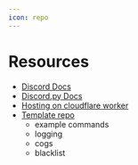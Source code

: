 ```yaml
---
icon: repo
---
```


# Resources

- [Discord Docs](https://discord.com/developers/docs/)
- [Discord.py Docs](https://discordpy.readthedocs.io/en/latest/)
- [Hosting on cloudflare worker](https://discord.com/developers/docs/tutorials/hosting-on-cloudflare-workers)
- [Template repo](https://github.com/kkrypt0nn/Python-Discord-Bot-Template)
  - example commands
  - logging
  - cogs
  - blacklist
